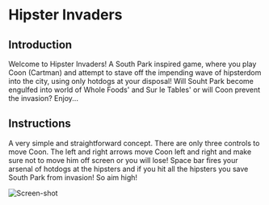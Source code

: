 # Hipster Invaders


## Introduction

Welcome to Hipster Invaders! A South Park inspired game, where you play Coon (Cartman) and attempt to stave off the impending wave of hipsterdom into the city, using only hotdogs at your disposal! Will Souht Park become engulfed into world of Whole Foods' and Sur le Tables' or will Coon prevent the invasion? Enjoy...

## Instructions

A very simple and straightforward concept. There are only three controls to move Coon. The left and right arrows move Coon left and right and make sure not to move him off screen or you will lose! Space bar fires your arsenal of hotdogs at the hipsters and if you hit all the hipsters you save South Park from invasion! So aim high!



![Screen-shot](./images/duck-hunt-part-1.png)
